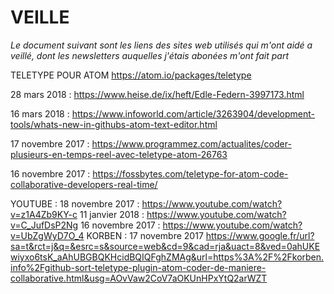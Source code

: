 # VEILLE

*Le document suivant sont les liens des sites web utilisés qui m'ont aidé a veillé, dont les newsletters auquelles j'étais abonées m'ont fait part*

TELETYPE POUR ATOM
https://atom.io/packages/teletype

28 mars 2018 :
https://www.heise.de/ix/heft/Edle-Federn-3997173.html

16 mars 2018 :
https://www.infoworld.com/article/3263904/development-tools/whats-new-in-githubs-atom-text-editor.html

17 novembre 2017 :
https://www.programmez.com/actualites/coder-plusieurs-en-temps-reel-avec-teletype-atom-26763

16 novembre 2017 :
https://fossbytes.com/teletype-for-atom-code-collaborative-developers-real-time/

YOUTUBE : 
18 novembre 2017 : https://www.youtube.com/watch?v=z1A4Zb9KY-c
11 janvier 2018 : https://www.youtube.com/watch?v=C_JufDsP2Ng
16 novembre 2017 : https://www.youtube.com/watch?v=UbZgWyD7O_4
KORBEN : 17 novembre 2017
https://www.google.fr/url?sa=t&rct=j&q=&esrc=s&source=web&cd=9&cad=rja&uact=8&ved=0ahUKEwiyxo6tsK_aAhUBGBQKHcidBQIQFghZMAg&url=https%3A%2F%2Fkorben.info%2Fgithub-sort-teletype-plugin-atom-coder-de-maniere-collaborative.html&usg=AOvVaw2CoV7aOKUnHPxYtQ2arWZT


